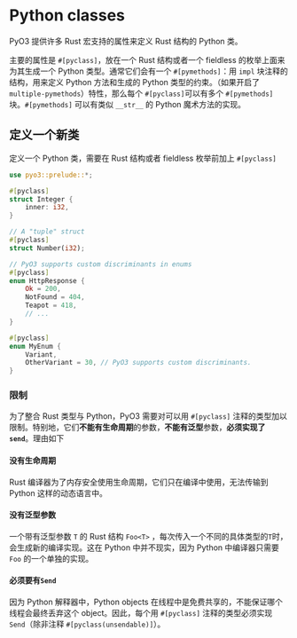 # Python classes

PyO3 提供许多 Rust 宏支持的属性来定义 Rust 结构的 Python 类。

主要的属性是 `#[pyclass]`，放在一个 Rust 结构或者一个 fieldless 的枚举上面来为其生成一个 Python 类型。通常它们会有一个 `#[pymethods]`：用 `impl` 块注释的结构，用来定义 Python 方法和生成的 Python 类型的约束。（如果开启了 `multiple-pymethods`）特性，那么每个 `#[pyclass]`可以有多个 `#[pymethods]` 块。`#[pymethods]` 可以有类似 `__str__` 的 Python 魔术方法的实现。

## 定义一个新类

定义一个 Python 类，需要在 Rust 结构或者 fieldless 枚举前加上 `#[pyclass]`

```rust
use pyo3::prelude::*;

#[pyclass]
struct Integer {
    inner: i32,
}

// A "tuple" struct
#[pyclass]
struct Number(i32);

// PyO3 supports custom discriminants in enums
#[pyclass]
enum HttpResponse {
    Ok = 200,
    NotFound = 404,
    Teapot = 418,
    // ...
}

#[pyclass]
enum MyEnum {
    Variant,
    OtherVariant = 30, // PyO3 supports custom discriminants.
}
```

### 限制

为了整合 Rust 类型与 Python，PyO3 需要对可以用 `#[pyclass]` 注释的类型加以限制。特别地，它们**不能有生命周期**的参数，**不能有泛型**参数，**必须实现了 `send`**。理由如下

#### 没有生命周期

Rust 编译器为了内存安全使用生命周期，它们只在编译中使用，无法传输到 Python 这样的动态语言中。

#### 没有泛型参数

一个带有泛型参数 `T` 的 Rust 结构 `Foo<T>` ，每次传入一个不同的具体类型的`T`时，会生成新的编译实现。这在 Python 中并不现实，因为 Python 中编译器只需要 `Foo` 的一个单独的实现。

#### 必须要有`Send`

因为 Python 解释器中，Python objects 在线程中是免费共享的，不能保证哪个线程会最终丢弃这个 object。因此，每个用 `#[pyclass]` 注释的类型必须实现 `Send`（除非注释 `#[pyclass(unsendable)]`）。

